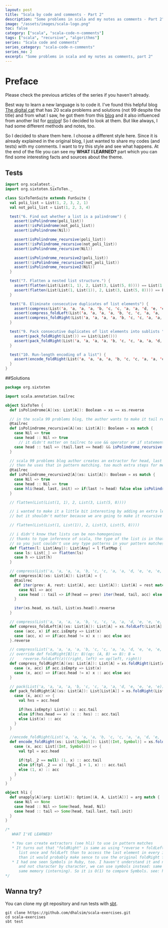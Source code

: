```yaml
---
layout: post
title: "Scala by code and comments - Part 2"
description: "Some problems in scala and my notes as comments - Part 2"
image: "/assets/images/scala-logo.png"
toc: false
category: ["scala", "scala-code-n-comments"]
tags: ["scala", "recursive", "algorithms"]
series: "Scala code and comments"
series_category: "scala-code-n-comments"
series_no: 2
excerpt: "Some problems in scala and my notes as comments, part 2"
---
```


# Preface

Please check the previous articles of the series if you haven't already.

Best way to learn a new language is to code it. I've found this helpful blog [The digital cat](http://blog.thedigitalcatonline.com/blog/2015/04/07/99-scala-problems-01-find-last-element/#.WRi34FN95E4) that has 20 scala problems and solutions (not 99 despite the title) and from what I saw, he got them from this [blog](http://aperiodic.net/phil/scala/s-99/) and it also influenced from another list for [prolog](https://sites.google.com/site/prologsite/prolog-problems)! So I decided to look at them. But like always, I had some different methods and notes, too.

So I decided to share them here. I choose a different style here. Since it is already explained in the original blog, I just wanted to share my codes (and tests) with my comments. I want to try this style and see what happens. At the end of the file you can see my **WHAT I LEARNED?** part which you can find some interesting facts and sources about the theme.

## Tests

~~~scala
import org.scalatest._
import org.sixtoten.SixToTen._

class SixToTenSuite extends FunSuite {
  val poli_list = List(1, 2, 3, 2, 1)
  val not_poli_list = List(1, 2, 3, 4)

  test("6. Find out whether a list is a palindrome") {
    assert(isPolindrome(poli_list))
    assert(!isPolindrome(not_poli_list))
    assert(isPolindrome(Nil))

    assert(isPolindrome_recursive(poli_list))
    assert(!isPolindrome_recursive(not_poli_list))
    assert(isPolindrome_recursive(Nil))

    assert(isPolindrome_recursive2(poli_list))
    assert(!isPolindrome_recursive2(not_poli_list))
    assert(isPolindrome_recursive2(Nil))
  }

  test("7. Flatten a nested list structure.") {
    assert(flatten(List(List(1, 1), 2, List(3, List(5, 8)))) == List(1, 1, 2, 3, 5, 8))
    assert(flatten(List(List(1, List(1)), 2, List(3, List(5, 8)))) == List(1, 1, 2, 3, 5, 8))
  }

  test("8. Eliminate consecutive duplicates of list elements") {
    assert(compress(List('a, 'a, 'a, 'a, 'b, 'c, 'c, 'a, 'a, 'd, 'e, 'e, 'e, 'e)) == List('a, 'b, 'c, 'a, 'd, 'e))
    assert(compress_foldLeft(List('a, 'a, 'a, 'a, 'b, 'c, 'c, 'a, 'a, 'd, 'e, 'e, 'e, 'e)) == List('a, 'b, 'c, 'a, 'd, 'e))
    assert(compress_foldRight(List('a, 'a, 'a, 'a, 'b, 'c, 'c, 'a, 'a, 'd, 'e, 'e, 'e, 'e)) == List('a, 'b, 'c, 'a, 'd, 'e))
  }

  test("9. Pack consecutive duplicates of list elements into sublists ") {
    assert(pack_foldRight(List()) == List(List()))
    assert(pack_foldRight(List('a, 'a, 'a, 'a, 'b, 'c, 'c, 'a, 'a, 'd, 'e, 'e, 'e, 'e)) == List(List('a, 'a, 'a, 'a), List('b), List('c, 'c), List('a, 'a), List('d), List('e, 'e, 'e, 'e)))
  }

  test("10. Run-length encoding of a list") {
    assert(encode_foldRight(List('a, 'a, 'a, 'a, 'b, 'c, 'c, 'a, 'a, 'd, 'e, 'e, 'e, 'e)) == List((4,'a), (1,'b), (2,'c), (2,'a), (1,'d), (4,'e)))
  }
}
~~~

##Solutions

~~~scala
package org.sixtoten

import scala.annotation.tailrec

object SixToTen {
  def isPolindrome[A](xs: List[A]): Boolean = xs == xs.reverse

  // in the scala 99 problems blog, the author wants to make it tail recursive even it is already, so I put this annotation here
  @tailrec
  def isPolindrome_recursive[A](xs: List[A]): Boolean = xs match {
    case Nil => true
    case head :: Nil => true
      // it didn't matter on tailrec to use && operator or if statement like below
    case head :: tail => (tail.last == head) && isPolindrome_recursive(tail.init)
  }

  // scala 99 problems blog author creates an extractor for head, last and init
  // then he uses that in pattern matching. too much extra steps for me but just to learn it I'll do it, too
  @tailrec
  def isPolindrome_recursive2[A](xs: List[A]): Boolean = xs match {
    case Nil => true
    case head :: Nil => true
    case hli(head, last, init) => if(last != head) false else isPolindrome_recursive2(init)
  }

  // flatten(List(List(1, 1), 2, List(3, List(5, 8))))

  // i wanted to make it a little bit interesting by adding an extra level of List
  // but it shouldn't matter because we are going to make it recursive

  // flatten(List(List(1, List(1)), 2, List(3, List(5, 8))))

  // i didn't know that lists can be non-homogenious
  // thanks to type inference of scala, the type of the list is in that case List[Any], not List[Int]
  // so you just couldn't use any type patterns in your pattern matches
  def flatten(l: List[Any]): List[Any] = l flatMap {
    case ls: List[_] => flatten(ls)
    case h => List(h)
  }

  // compress(List('a, 'a, 'a, 'a, 'b, 'c, 'c, 'a, 'a, 'd, 'e, 'e, 'e, 'e)) == List('a, 'b, 'c, 'a, 'd, 'e)
  def compress[A](xs: List[A]): List[A] = {
    @tailrec
    def iter(prev: A, rest: List[A], acc: List[A]): List[A] = rest match {
      case Nil => acc
      case head :: tail => if(head == prev) iter(head, tail, acc) else iter(head, tail, head :: acc)
    }

    iter(xs.head, xs.tail, List(xs.head)).reverse
  }

  // compress(List('a, 'a, 'a, 'a, 'b, 'c, 'c, 'a, 'a, 'd, 'e, 'e, 'e, 'e)) == List('a, 'b, 'c, 'a, 'd, 'e)
  def compress_foldLeft[A](xs: List[A]): List[A] = xs.foldLeft(List[A]()){
    case (acc, x) if acc.isEmpty => List(x)
    case (acc, x) => if(acc.head != x) x :: acc else acc
  }.reverse

  // compress(List('a, 'a, 'a, 'a, 'b, 'c, 'c, 'a, 'a, 'd, 'e, 'e, 'e, 'e)) == List('a, 'b, 'c, 'a, 'd, 'e)
  // override def foldRight[B](z: B)(op: (A, B) => B): B =
  //    reverse.foldLeft(z)((right, left) => op(left, right))
  def compress_foldRight[A](xs: List[A]): List[A] = xs.foldRight(List[A]()){
    case (x, acc) if acc.isEmpty => List(x)
    case (x, acc) => if(acc.head != x) x :: acc else acc
  }

  // pack(List('a, 'a, 'a, 'a, 'b, 'c, 'c, 'a, 'a, 'd, 'e, 'e, 'e, 'e)) == List(List('a, 'a, 'a, 'a), List('b), List('c, 'c), List('a, 'a), List('d), List('e, 'e, 'e, 'e))
  def pack_foldRight[A](xs: List[A]): List[List[A]] = xs.foldRight(List[List[A]](List[A]())){
    case (x, acc) => {
      val hxs = acc.head

      if(hxs.isEmpty) List(x) :: acc.tail
      else if(hxs.head == x) (x :: hxs) :: acc.tail
      else List(x) :: acc
    }
  }

  //encode_foldRight(List('a, 'a, 'a, 'a, 'b, 'c, 'c, 'a, 'a, 'd, 'e, 'e, 'e, 'e)) == List((4,'a), (1,'b), (2,'c), (2,'a), (1,'d), (4,'e))
  def encode_foldRight(xs: List[Symbol]): List[(Int, Symbol)] = xs.foldRight(List[(Int, Symbol)]((0, null))) {
    case (x, acc: List[(Int, Symbol)]) => {
      val tpl = acc.head

      if(tpl._2 == null) (1, x) :: acc.tail
      else if(tpl._2 == x) (tpl._1 + 1, x) :: acc.tail
      else (1, x) :: acc
    }
  }
}

object hli {
  def unapply[A](arg: List[A]): Option[(A, A, List[A])] = arg match {
    case Nil => None
    case head :: Nil => Some(head, head, Nil)
    case head :: tail => Some(head, tail.last, tail.init)
  }
}

/*
   WHAT I'VE LEARNED?

   * You can create extractors (see hli) to use in pattern matches
   * It turns out that "foldRight" is same as using "reverse + foldLeft" for a List type. It is cheaper to reverse the
      list once and foldLeft than to access the last element in every iteration. If we would work for a Vector type
      than it would probably make sence to use the original foldRight function because you can directly access with an index
   * I had one seen Symbols in Ruby, too. I haven't understand it and now I have to! To be able to compare strings faster,
      and not character by character, we can use symbols instead: same symbols are represented in the
      same memory (interning). So it is O(1) to compare Symbols. see: https://docs.oracle.com/javase/7/docs/api/java/lang/String.html#intern()
*/
~~~

## Wanna try?

You can clone my git repository and run tests with [sbt](http://www.scala-sbt.org/0.13/docs/Setup.html).

~~~
git clone https://github.com/dhalsim/scala-exercises.git
cd scala-exercises
sbt test
~~~
